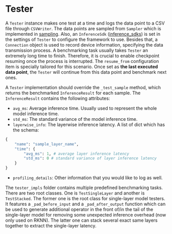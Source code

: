 # Tester

A `Tester` instance makes one test at a time and logs the data point to a CSV file through `CSVWriter`.
The data points are sampled from `Sampler` which is implemented in [sampling](sampling/readme.md).
Also, an `InferenceSdk` ([inference_sdks](inference_sdks/readme.md)) is set in the settings of `Tester` to configure the framework to use.
Besides that, a `Connection` object is used to record device information, specifying the data transmission process.
A benchmarking task usually takes `Tester` an extremely long time to finish.
Therefore, it is crucial to enable checkpoint resuming once the process is interrupted.
The `resume_from` configuration item is specially tailored for this scenario.
Once set as **the last executed data point**, the `Tester` will continue from this data point and benchmark next ones.

A `Tester` implementation should override the `_test_sample` method,
which returns the benchmarked `InferenceResult` for each sample.
The `InferenceResult` contains the following attributes:

- `avg_ms`: Average inference time. Usually used to represent the whole model inference time.
- `std_ms`: The standard variance of the model inference time.
- `layerwise_info`: The layerwise inference latency. A list of dict which has the schema:
```python
{
    "name": "sample_layer_name",
    "time": {
        "avg_ms": 1, # average layer inference latency
        "std_ms": 0 # standard variance of layer inference latency
    }
}
```
- `profiling_details`: Other information that you would like to log as well.

The `tester_impls` folder contains multiple predefined benchmarking tasks.
There are two root classes.
One is `TestSingleLayer` and another is `TestStacked`.
The former one is the root class for single-layer model testers.
It features a `_pad_before_input` and a `_pad_after_output` function
which can be used to generate additional operator in the front of/in the tail of the single-layer model
for removing some unexpected inference overhead (now only used on RKNN).
The latter one can stack several exact same layers together to extract the single-layer latency.